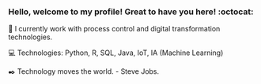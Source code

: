 ### Hello, welcome to my profile! Great to have you here! :octocat:

💼 I currently work with process control and digital transformation technologies.

💻 Technologies: Python, R, SQL, Java, IoT, IA (Machine Learning)

✒️ Technology moves the world. - Steve Jobs.

<!--
**FernandoGon/FernandoGon** is a ✨ _special_ ✨ repository because its `README.md` (this file) appears on your GitHub profile.

Here are some ideas to get you started:

- 🔭 I’m currently working on ...
- 🌱 I’m currently learning ...
- 👯 I’m looking to collaborate on ...
- 🤔 I’m looking for help with ...
- 💬 Ask me about ...
- 📫 How to reach me: ...
- 😄 Pronouns: ...
- ⚡ Fun fact: ...
-->
